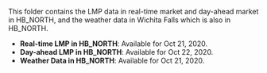 This folder contains the LMP data in real-time market and day-ahead market in HB_NORTH, and the weather data in Wichita Falls which is also in HB_NORTH. 

- **Real-time LMP in HB_NORTH**: Available for Oct 21, 2020.
- **Day-ahead LMP in HB_NORTH**: Available for Oct 22, 2020.
- **Weather Data in HB_NORTH**: Available for Oct 21, 2020.